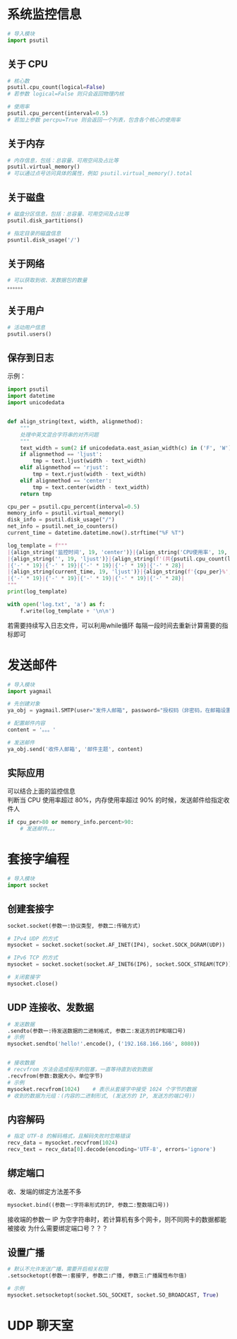 # 系统监控信息

``` python
# 导入模块
import psutil
```

## 关于 CPU

``` python
# 核心数
psutil.cpu_count(logical=False)
# 若参数 logical=False 则只会返回物理内核

# 使用率
psutil.cpu_percent(interval=0.5)
# 若加上参数 percpu=True 则会返回一个列表，包含各个核心的使用率
```

## 关于内存

``` python
# 内存信息，包括：总容量、可用空间及占比等
psutil.virtual_memory()
# 可以通过点号访问具体的属性，例如 psutil.virtual_memory().total
```

## 关于磁盘

``` python
# 磁盘分区信息，包括：总容量、可用空间及占比等
psutil.disk_partitions()

# 指定目录的磁盘信息
psuntil.disk_usage('/')
```

## 关于网络

``` python
# 可以获取到收、发数据包的数量
。。。。。。
```

## 关于用户

``` python
# 活动用户信息
psutil.users()
```

## 保存到日志

示例：
``` python
import psutil
import datetime
import unicodedata


def align_string(text, width, alignmethod):
    """
    处理中英文混合字符串的对齐问题
    """
    text_width = sum(2 if unicodedata.east_asian_width(c) in ('F', 'W') else 1 for c in text)
    if alignmethod == 'ljust':
        tmp = text.ljust(width - text_width)
    elif alignmethod == 'rjust':
        tmp = text.rjust(width - text_width)
    elif alignmethod == 'center':
        tmp = text.center(width - text_width)
    return tmp

cpu_per = psutil.cpu_percent(interval=0.5)
memory_info = psutil.virtual_memory()
disk_info = psutil.disk_usage("/")
net_info = psutil.net_io_counters()
current_time = datetime.datetime.now().strftime("%F %T")

log_template = f"""
|{align_string('监控时间', 19, 'center')}|{align_string('CPU使用率', 19, 'center')}|{align_string('内存使用率', 19, 'center')}|{align_string('硬盘使用率', 19, 'center')}|{align_string('网络收发量', 28, 'center')}|
|{align_string('', 19, 'ljust')}|{align_string(f'(共{psutil.cpu_count(logical=False):.2f}核CPU)', 19, 'center')}|{align_string(f'(总计{memory_info.total/1024/1024/1024:.2f}G内存)', 19, 'center')}|{align_string(f'(总计{disk_info.total/1024/1024/1024:.2f}G硬盘)', 19, 'center')}|{align_string('', 28, 'ljust')}|
|{'-' * 19}|{'-' * 19}|{'-' * 19}|{'-' * 19}|{'-' * 28}|
|{align_string(current_time, 19, 'ljust')}|{align_string(f'{cpu_per}%', 19, 'ljust')}|{align_string(f'{memory_info.percent}%', 19, 'ljust')}|{align_string(f'{disk_info.percent}%', 19, 'ljust')}|{align_string(f'收:{net_info.bytes_recv}/发:{net_info.bytes_sent}', 28, 'ljust')}|
|{'-' * 19}|{'-' * 19}|{'-' * 19}|{'-' * 19}|{'-' * 28}|
"""
print(log_template)

with open('log.txt', 'a') as f:
    f.write(log_template + '\n\n')
```

若需要持续写入日志文件，可以利用while循环
每隔一段时间去重新计算需要的指标即可


# 发送邮件

``` python
# 导入模块
import yagmail
```

``` python
# 先创建对象
ya_obj = yagmail.SMTP(user="发件人邮箱", password="授权码（非密码，在邮箱设置）", host="网易邮箱服务器smtp.163.com")

# 配置邮件内容
content = '。。。'

# 发送邮件
ya_obj.send('收件人邮箱', '邮件主题', content)
```

## 实际应用

可以结合上面的监控信息  
判断当 CPU 使用率超过 80%，内存使用率超过 90% 的时候，发送邮件给指定收件人  
``` python
if cpu_per>80 or memory_info.percent>90:
    # 发送邮件。。。
```


# 套接字编程

``` python
# 导入模块
import socket
```

## 创建套接字

``` python
socket.socket(参数一:协议类型, 参数二:传输方式)

# IPv4 UDP 的方式
mysocket = socket.socket(socket.AF_INET(IP4), socket.SOCK_DGRAM(UDP))

# IPv6 TCP 的方式
mysocket = socket.socket(socket.AF_INET6(IP6), socket.SOCK_STREAM(TCP))

# 关闭套接字
mysocket.close()
```

## UDP 连接收、发数据

``` python
# 发送数据
.sendto(参数一:待发送数据的二进制格式, 参数二:发送方的IP和端口号)
# 示例
mysocket.sendto('hello!'.encode(), ('192.168.166.166', 8080))


# 接收数据
# recvfrom 方法会造成程序的阻塞，一直等待直到收到数据
.recvfrom(参数:数据大小，单位字节)
# 示例
mysocket.recvfrom(1024)    # 表示从套接字中接受 1024 个字节的数据
# 收到的数据为元组：(内容的二进制形式, (发送方的 IP, 发送方的端口号))
```

## 内容解码

``` python
# 指定 UTF-8 的解码格式，且解码失败时忽略错误
recv_data = mysocket.recvfrom(1024)
recv_text = recv_data[0].decode(encoding='UTF-8', errors='ignore')
```

## 绑定端口

收、发端的绑定方法差不多
``` python
mysocket.bind((参数一:字符串形式的IP, 参数二:整数端口号))
```
接收端的参数一 IP 为空字符串时，若计算机有多个网卡，则不同网卡的数据都能被接收
为什么需要绑定端口号？？？

## 设置广播

``` python
# 默认不允许发送广播，需要开启相关权限
.setsocketopt(参数一:套接字, 参数二:广播, 参数三:广播属性布尔值)

# 示例
mysocket.setsocketopt(socket.SOL_SOCKET, socket.SO_BROADCAST, True)
```


# UDP 聊天室





